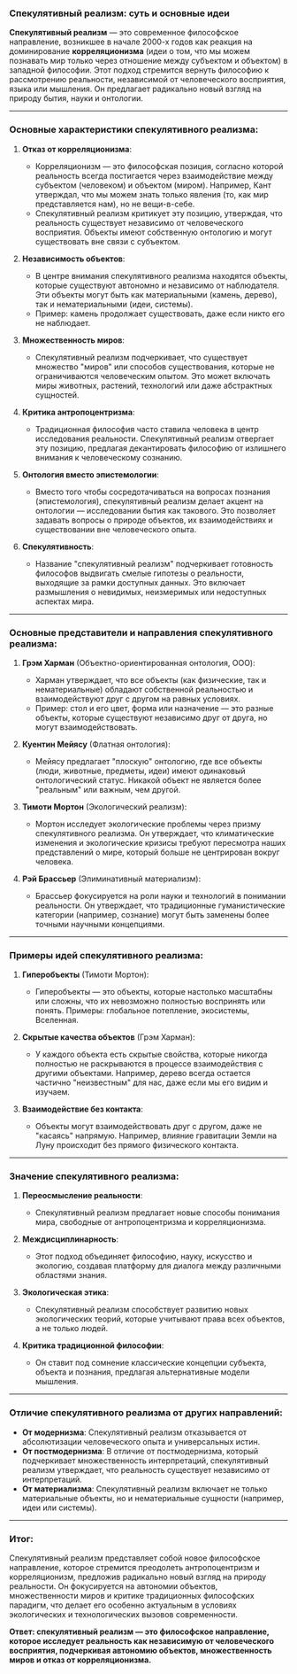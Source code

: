 ### Спекулятивный реализм: суть и основные идеи

**Спекулятивный реализм** — это современное философское направление, возникшее в начале 2000-х годов как реакция на доминирование **корреляционизма** (идеи о том, что мы можем познавать мир только через отношение между субъектом и объектом) в западной философии. Этот подход стремится вернуть философию к рассмотрению реальности, независимой от человеческого восприятия, языка или мышления. Он предлагает радикально новый взгляд на природу бытия, науки и онтологии.

---

### Основные характеристики спекулятивного реализма:

1. **Отказ от корреляционизма**:
   - Корреляционизм — это философская позиция, согласно которой реальность всегда постигается через взаимодействие между субъектом (человеком) и объектом (миром). Например, Кант утверждал, что мы можем знать только явления (то, как мир представляется нам), но не вещи-в-себе.
   - Спекулятивный реализм критикует эту позицию, утверждая, что реальность существует независимо от человеческого восприятия. Объекты имеют собственную онтологию и могут существовать вне связи с субъектом.

2. **Независимость объектов**:
   - В центре внимания спекулятивного реализма находятся объекты, которые существуют автономно и независимо от наблюдателя. Эти объекты могут быть как материальными (камень, дерево), так и нематериальными (идеи, системы).
   - Пример: камень продолжает существовать, даже если никто его не наблюдает.

3. **Множественность миров**:
   - Спекулятивный реализм подчеркивает, что существует множество "миров" или способов существования, которые не ограничиваются человеческим опытом. Это может включать миры животных, растений, технологий или даже абстрактных сущностей.

4. **Критика антропоцентризма**:
   - Традиционная философия часто ставила человека в центр исследования реальности. Спекулятивный реализм отвергает эту позицию, предлагая декантировать философию от излишнего внимания к человеческому сознанию.

5. **Онтология вместо эпистемологии**:
   - Вместо того чтобы сосредотачиваться на вопросах познания (эпистемология), спекулятивный реализм делает акцент на онтологии — исследовании бытия как такового. Это позволяет задавать вопросы о природе объектов, их взаимодействиях и существовании вне человеческого опыта.

6. **Спекулятивность**:
   - Название "спекулятивный реализм" подчеркивает готовность философов выдвигать смелые гипотезы о реальности, выходящие за рамки доступных данных. Это включает размышления о невидимых, неизмеримых или недоступных аспектах мира.

---

### Основные представители и направления спекулятивного реализма:

1. **Грэм Харман** (Объектно-ориентированная онтология, OOO):
   - Харман утверждает, что все объекты (как физические, так и нематериальные) обладают собственной реальностью и взаимодействуют друг с другом на равных условиях.
   - Пример: стол и его цвет, форма или назначение — это разные объекты, которые существуют независимо друг от друга, но могут взаимодействовать.

2. **Куентин Мейясу** (Флатная онтология):
   - Мейясу предлагает "плоскую" онтологию, где все объекты (люди, животные, предметы, идеи) имеют одинаковый онтологический статус. Никакой объект не является более "реальным" или важным, чем другой.

3. **Тимоти Мортон** (Экологический реализм):
   - Мортон исследует экологические проблемы через призму спекулятивного реализма. Он утверждает, что климатические изменения и экологические кризисы требуют пересмотра наших представлений о мире, который больше не центрирован вокруг человека.

4. **Рэй Брассьер** (Элиминативный материализм):
   - Брассьер фокусируется на роли науки и технологий в понимании реальности. Он утверждает, что традиционные гуманистические категории (например, сознание) могут быть заменены более точными научными концепциями.

---

### Примеры идей спекулятивного реализма:

1. **Гиперобъекты** (Тимоти Мортон):
   - Гиперобъекты — это объекты, которые настолько масштабны или сложны, что их невозможно полностью воспринять или понять. Примеры: глобальное потепление, экосистемы, Вселенная.

2. **Скрытые качества объектов** (Грэм Харман):
   - У каждого объекта есть скрытые свойства, которые никогда полностью не раскрываются в процессе взаимодействия с другими объектами. Например, дерево всегда остается частично "неизвестным" для нас, даже если мы его видим и изучаем.

3. **Взаимодействие без контакта**:
   - Объекты могут взаимодействовать друг с другом, даже не "касаясь" напрямую. Например, влияние гравитации Земли на Луну происходит без прямого физического контакта.

---

### Значение спекулятивного реализма:

1. **Переосмысление реальности**:
   - Спекулятивный реализм предлагает новые способы понимания мира, свободные от антропоцентризма и корреляционизма.

2. **Междисциплинарность**:
   - Этот подход объединяет философию, науку, искусство и экологию, создавая платформу для диалога между различными областями знания.

3. **Экологическая этика**:
   - Спекулятивный реализм способствует развитию новых экологических теорий, которые учитывают права всех объектов, а не только людей.

4. **Критика традиционной философии**:
   - Он ставит под сомнение классические концепции субъекта, объекта и познания, предлагая альтернативные модели мышления.

---

### Отличие спекулятивного реализма от других направлений:

- **От модернизма**: Спекулятивный реализм отказывается от абсолютизации человеческого опыта и универсальных истин.
- **От постмодернизма**: В отличие от постмодернизма, который подчеркивает множественность интерпретаций, спекулятивный реализм утверждает, что реальность существует независимо от интерпретаций.
- **От материализма**: Спекулятивный реализм включает не только материальные объекты, но и нематериальные сущности (например, идеи или системы).

---

### Итог:
Спекулятивный реализм представляет собой новое философское направление, которое стремится преодолеть антропоцентризм и корреляционизм, предложив радикально новый взгляд на природу реальности. Он фокусируется на автономии объектов, множественности миров и критике традиционных философских парадигм, что делает его особенно актуальным в условиях экологических и технологических вызовов современности.

**Ответ: спекулятивный реализм — это философское направление, которое исследует реальность как независимую от человеческого восприятия, подчеркивая автономию объектов, множественность миров и отказ от корреляционизма.**